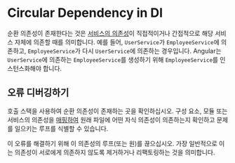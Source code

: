 # Circular Dependency in DI

<docs-video src="https://www.youtube.com/embed/CpLOm4o_FzM"/>

순환 의존성이 존재한다는 것은 [서비스의 의존성](guide/di/hierarchical-dependency-injection)이 직접적이거나 간접적으로 해당 서비스 자체에 의존할 때를 의미합니다. 예를 들어, `UserService`가 `EmployeeService`에 의존하고, `EmployeeService`가 다시 `UserService`에 의존하는 경우입니다. Angular는 `UserService`에 의존하는 `EmployeeService`를 생성하기 위해 `EmployeeService`를 인스턴스화해야 합니다.

## 오류 디버깅하기

호출 스택을 사용하여 순환 의존성이 존재하는 곳을 확인하십시오.
구성 요소, 모듈 또는 서비스의 의존성을 [매핑하여](guide/di/di-in-action) 원래 파일에 어떤 자식 의존성이 의존하는지 확인하고 문제를 일으키는 루프를 식별할 수 있습니다.

이 오류를 해결하기 위해 이 의존성의 루프(또는 원)를 끊으십시오. 가장 일반적으로 이는 의존성이 서로에게 의존하지 않도록 제거하거나 리팩토링하는 것을 의미합니다.